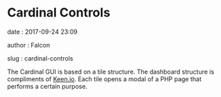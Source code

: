 Cardinal Controls
=================

date
:   2017-09-24 23:09

author
:   Falcon

slug
:   cardinal-controls

The Cardinal GUI is based on a tile structure. The dashboard structure
is compliments of [Keen.io](http://keen.io). Each tile opens a modal of
a PHP page that performs a certain purpose.

